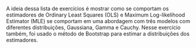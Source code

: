 A ideia dessa lista de exercícios é mostrar como se comportam os estimadores de Ordinary Least Squares (OLS) e Maximum Log-likelihood Estimator (MLE) se comportam em uma abordagem com três modelos com diferentes distribuições, Gaussiana, Gamma e Cauchy. Nesse exercício também, foi usado o método de Bootstrap para estimar a distribuições dos estimadores.
